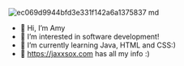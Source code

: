 ![ec069d9944bfd3e331f142a6a1375837 md](https://user-images.githubusercontent.com/114475454/216048364-c8863383-4b63-42af-a9d4-b1da5c38977c.gif)

- 👋 Hi, I’m Amy
- 👀 I’m interested in software development! 
- 🌱 I’m currently learning Java, HTML and CSS:)
- 💞️ https://jaxxsox.com has all my info :) 

